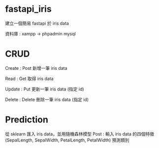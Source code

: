 # fastapi_iris
建立一個簡易 fastapi 於 iris data

資料庫 : xampp -> phpadmin mysql

# CRUD
Create : Post
新增一筆 iris data

Read : Get
取得 iris data

Update : Put
更新一筆 iris data (指定 id)

Delete : Delete
刪除一筆 iris data (指定 id)

# Prediction
從 sklearn 匯入 iris data，並用隨機森林模型
Post : 輸入 iris data 的四個特徵 (SepalLength, SepalWidth, PetalLength, PetalWidth) 預測類別
